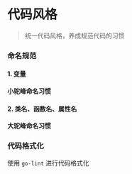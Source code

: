 # 代码风格
> 统一代码风格，养成规范代码的习惯

### 命名规范

#### 1. 变量
**小驼峰命名习惯**

#### 2. 类名、函数名、属性名
**大驼峰命名习惯**

### 代码格式化
使用 `go-lint` 进行代码格式化